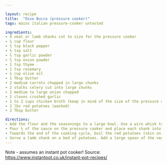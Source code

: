 ```yaml
---

layout: recipe
title:  "Osso Bucco (pressure cooker)"
tags: mains italian pressure-cooker untested

ingredients:
- 4 veal or lamb shanks cut to size for the pressure cooker
- ¼ cup flour
- ½ tsp black pepper
- ½ tsp salt
- ½ tsp garlic powder
- ½ tsp onion powder
- 1 tsp thyme
- 1 tsp rosemary
- ¼ cup olive oil
- 1 Tbsp butter
- 2 medium carrots chopped in large chunks
- 2 stalks celery cut into large chunks
- 1 medium to large onion chopped
- 2 cloves crushed garlic
- 1 to 2 cups chicken broth (keep in mind of the size of the pressure cooker)
- 2 lbs red potatoes (washed)
- 2 Tbsp butter

directions:
- Add the flour and the seasonings to a large bowl. Use a wire whisk to blend everything together. Rinse the shanks and dry with a paper towel. Roll each shank in the flour mix and set aside on a plate (Keep the remaining flour). Preheat a large skillet. Add the oil and bring to almost smoking. Place the shanks in the skillet and brown turning each shank to brown all sides of the shank. Once they are browned, set aside. Add the flour to the remaining oil and make a rue. Once the rue is made add the broth to loosen the rue into a sauce.
- Pour ½ of the sauce on the pressure cooker and place each shank into the sauce standing upright. Fill in the gaps with the vegetables. Pour the remaining sauce over the shanks and vegetables. Seal the pressure cooker and cook for approximately 90 minutes.
- Towards the end of the cooking cycle, boil the red potatoes (skin on) until tender. Mash the potatoes adding 2 TBsp of butter. Salt and pepper to taste.
- Serve a lamb shank on a bed of potatoes. Add a large spoon of the vegetables. Ladle on some of the sauce from the cooker over the shank, vegetables and potatoes.
---
```


Note - assumes an instant pot cooker! Source: <https://www.instantpot.co.uk/instant-pot-recipes/>
